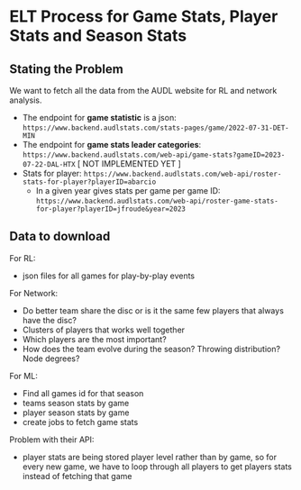 # ELT Process for Game Stats, Player Stats and Season Stats

## Stating the Problem

We want to fetch all the data from the AUDL website for RL and network 
analysis.

- The endpoint for **game statistic** is a json: `https://www.backend.audlstats.com/stats-pages/game/2022-07-31-DET-MIN`
- The endpoint for **game stats leader categories**: `https://www.backend.audlstats.com/web-api/game-stats?gameID=2023-07-22-DAL-HTX` [ NOT IMPLEMENTED YET ]
- Stats for player: `https://www.backend.audlstats.com/web-api/roster-stats-for-player?playerID=abarcio`
    * In a given year gives stats per game per game ID: `https://www.backend.audlstats.com/web-api/roster-game-stats-for-player?playerID=jfroude&year=2023`

## Data to download

For RL:
- json files for all games for play-by-play events

For Network:
- Do better team share the disc or is it the same few players that always have the disc?
- Clusters of players that works well together
- Which players are the most important?
- How does the team evolve during the season? Throwing distribution? Node degrees?

For ML:
- Find all games id for that season
- teams season stats by game
- player season stats by game
- create jobs to fetch game stats

Problem with their API:
- player stats are being stored player level rather than by game, so for 
  every new game, we have to loop through all players to get players stats 
  instead of fetching that game


